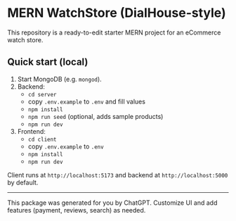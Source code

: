 # MERN WatchStore (DialHouse-style)

This repository is a ready-to-edit starter MERN project for an eCommerce watch store.

## Quick start (local)
1. Start MongoDB (e.g. `mongod`).
2. Backend:
   - `cd server`
   - copy `.env.example` to `.env` and fill values
   - `npm install`
   - `npm run seed` (optional, adds sample products)
   - `npm run dev`
3. Frontend:
   - `cd client`
   - copy `.env.example` to `.env`
   - `npm install`
   - `npm run dev`

Client runs at `http://localhost:5173` and backend at `http://localhost:5000` by default.

--- 
This package was generated for you by ChatGPT. Customize UI and add features (payment, reviews, search) as needed.
